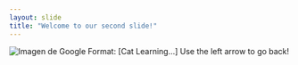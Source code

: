 ```yaml
---
layout: slide
title: "Welcome to our second slide!"
---
```

![Imagen de Google](https://media.giphy.com/media/VbnUQpnihPSIgIXuZv/giphy.gif) Format: [Cat Learning...]
Use the left arrow to go back!

